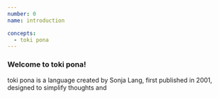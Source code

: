 ```yaml
---
number: 0
name: introduction

concepts:
  - toki pona
---
```


### Welcome to toki pona!

toki pona is a language created by Sonja Lang, first published in 2001, designed to simplify thoughts and 
